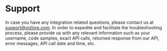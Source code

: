 # Support
In case you have any integration related questions, please contact us at [support@vizlore.com](mailto:ognjen.ikovic@vizlore.com). In order to expedite and facilitate the troubleshooting process, please provide us with any relevant information such as your username, code samples, exact API calls, returned response from our API, error messages, API call date and time, etc.
